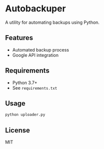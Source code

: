 # Autobackuper

A utility for automating backups using Python.

## Features
- Automated backup process
- Google API integration

## Requirements
- Python 3.7+
- See `requirements.txt`

## Usage

```bash
python uploader.py
```

## License
MIT


## 
